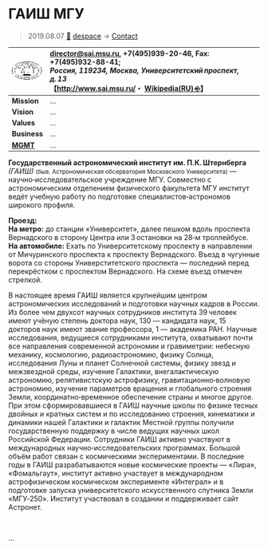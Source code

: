 # ГАИШ МГУ
> 2019.08.07 [🚀](../../../index/index.md) [despace](../index.md) → [Contact](../contact.md)

|[![](../f/contact/g/gaish_mgu_logo1_thumb.webp)](../f/contact/g/gaish_mgu_logo1.webp)|<director@sai.msu.ru>, +7(495)939-20-46, Fax: +7(495)932-88-41;<br> *Россия, 119234, Москва, Университетский проспект, д. 13*<br> 【<http://www.sai.msu.ru/>・ [Wikipedia(RU) ⎆](https://ru.wikipedia.org/wiki/Государственный_астрономический_институт_имени_П._К._Штернберга)】|
|:-|:-|
|**Mission**|…|
|**Vision**|…|
|**Values**|…|
|**Business**|…|
|**[MGMT](../mgmt.md)**|…|

**Государственный астрономический институт им. П.К. Штернберга** *(ГАИШ)* <small>(быв. Астрономическая обсерватория Московского Университета)</small> — научно‑исследовательское учреждение МГУ. Совместно с астрономическим отделением физического факультета МГУ институт ведёт учебную работу по подготовке специалистов‑астрономов широкого профиля.

**Проезд:**  
**На метро:** до станции «Университет», далее пешком вдоль проспекта Вернадского в сторону Центра или 3 остановки на 28‑м троллейбусе.  
**На автомобиле:** Ехать по Университетскому проспекту в направлении от Мичуринского проспекта к проспекту Вернадского. Въезд в чугунные ворота со стороны Универститетского проспекта — последний перед перекрёстком с проспектом Вернадского. На схеме въезд отмечен стрелкой.

В настоящее время ГАИШ является крупнейшим центром астрономических исследований и подготовки научных кадров в России. Из более чем двухсот научных сотрудников института 39 человек имеют учёную степень доктора наук, 130 — кандидата наук, 15 докторов наук имеют звание профессора, 1 — академика РАН. Научные исследования, ведущиеся сотрудниками института, охватывают почти все направления современной астрономии и гравиметрии: небесную механику, космологию, радиоастрономию, физику Солнца, исследования Луны и планет Солнечной системы, физику звезд и межзвездной среды, изучение Галактики, внегалактическую астрономию, релятивистскую астрофизику, гравитационно‑волновую астрономию, изучение параметров вращения и глобального строения Земли, координатно‑временное обеспечение страны и многое другое. При этом сформировавшиеся в ГАИШ научные школы по физике тесных двойных и кратных систем и по исследованию строения, кинематики и динамики нашей Галактики и галактик Местной группы получили государственную поддержку в числе ведущих научных школ Российской Федерации. Сотрудники ГАИШ активно участвуют в международных научно‑исследовательских программах. Большой объём работ связан с космическими экспериментами. В последние годы в ГАИШ разрабатываются новые космические проекты — «Лира», «Фомальгаут», институт активно участвует в международном астрофизическом космическом эксперименте «Интеграл» и в подготовке запуска университетского искусственного спутника Земли «МГУ‑250». Институт участвовал в создании и поддерживает сайт Астронет.

<p style="page-break-after:always"> </p>

…
